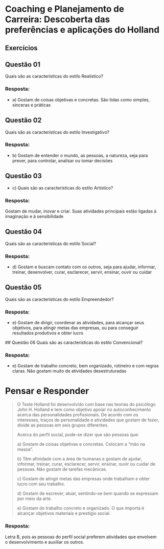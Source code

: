 # Coaching e Planejamento de Carreira: Descoberta das preferências e aplicações do Holland

## Exercícios


## Questão 01
​Quais são as características do estilo Realístico?

### Resposta:
- a) Gostam de coisas objetivas e concretas. São tidas como simples, sinceras e práticas


## Questão 02
Quais são as características do estilo Investigativo?

### Resposta:
- b) Gostam de entender o mundo, as pessoas, a natureza, seja para prever, para controlar, analisar ou tomar decisões


## Questão 03
- c) Quais são as características do estilo Artístico?

### Resposta:
Gostam de mudar, inovar e criar. Suas atividades principais estão ligadas à imaginação e à sensibilidade


## Questão 04
​Quais são as características do estilo Social?

### Resposta:
- d) ​Gostam e buscam contato com os outros, seja para ajudar, informar, treinar, desenvolver, curar, esclarecer, servir, ensinar, ouvir ou cuidar

## Questão 05
​Quais são as características do estilo Empreendedor?

### Resposta:
- e) Gostam de dirigir, coordenar as atividades, para alcançar seus objetivos, para atingir metas das empresas, ou para conseguir resultados produtivos e obter lucro


​## Questão 06
Quais são as características do estilo Convencional?

### Resposta:
- e) Gostam de trabalho concreto, bem organizado, rotineiro e com regras claras. Não gostam muito de atividades desestruturadas



# Pensar e Responder

> O Teste Holland foi desenvolvido com base nas teorias do psicólogo John H. Holland e tem como objetivo apoiar no autoconhecimento acerca das personalidades profissionais. De acordo com os interesses, traços de personalidade e atividades que gostam de fazer, divide as pessoas em seis grupos diferentes.
>
> Acerca do perfil social, pode-se dizer que são pessoas que:
>
> a) Gostam de coisas objetivas e concretas. Colocam a “mão na massa”.
>
> b) Têm afinidade com a área de humanas e gostam de ajudar, informar, treinar, curar, esclarecer, servir, ensinar, ouvir ou cuidar de pessoas. Não gostam de tarefas mecânicas.
>
>c) Gostam de atingir metas das empresas onde trabalham e obter lucro com seu trabalho.
>
> d) Gostam de escrever, atuar, sentindo-se bem quando se expressam por meio da arte.
>
> e) Gostam do trabalho concreto e organizado. O que importa é alcançar objetivos materiais e prestígio social.

### Resposta:

Letra B, pois as pessoas do perfil social preferem atividades que envolvem o desenvolvimento e auxiliar os outros.